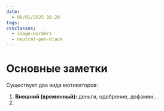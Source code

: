 ```yaml
---
date:
  - 08/01/2025 16:20
tags: 
cssclasses:
  - image-borders
  - neutral-pen-black
---
```

# Основные заметки

Существует два вида мотиваторов:
1. **Внешний (временный):** деньги, одобрение, дофамин...
2. 